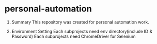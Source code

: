 # personal-automation

1. Summary
   This repository was created for personal automation work.

2. Environment Setting
   Each subprojects need env directory(include ID & Password)
   Each subprojects need ChromeDriver for Selenium
